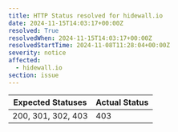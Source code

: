 ```yaml
---
title: HTTP Status resolved for hidewall.io
date: 2024-11-15T14:03:17+00:00Z
resolved: True
resolvedWhen: 2024-11-15T14:03:17+00:00Z
resolvedStartTime: 2024-11-08T11:28:04+00:00Z
severity: notice
affected:
  - hidewall.io
section: issue
---
```


| Expected Statuses | Actual Status  |
|-------------------|----------------|
| 200, 301, 302, 403 | 403 |
